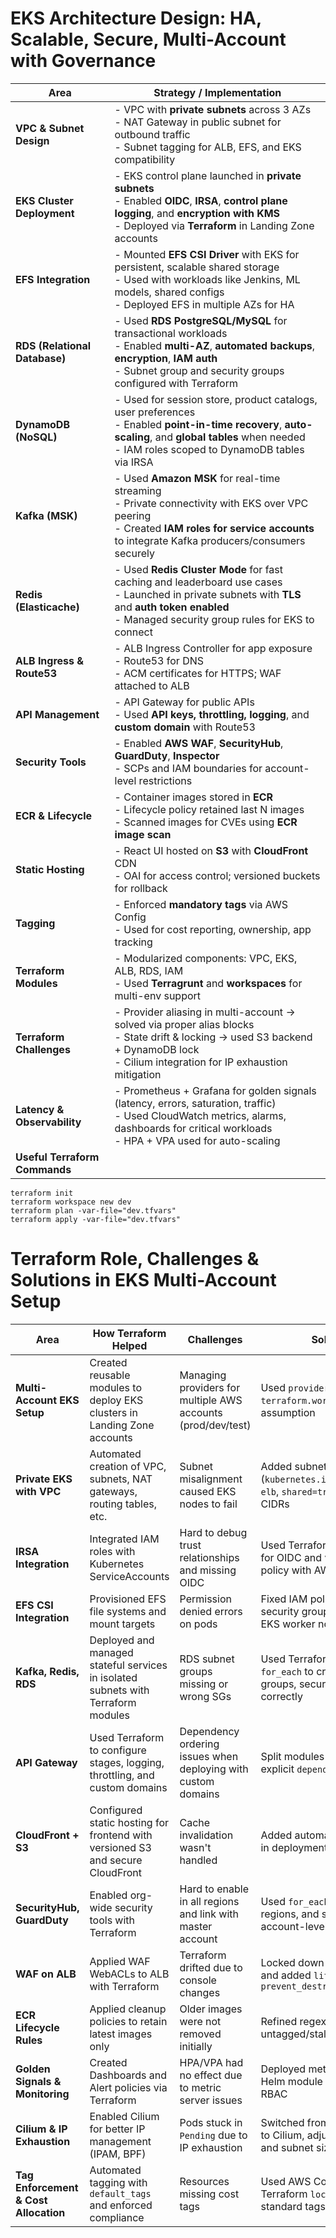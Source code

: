 



# EKS Architecture Design: HA, Scalable, Secure, Multi-Account with Governance

| Area | Strategy / Implementation |
|------|----------------------------|
| **VPC & Subnet Design** | - VPC with **private subnets** across 3 AZs<br>- NAT Gateway in public subnet for outbound traffic<br>- Subnet tagging for ALB, EFS, and EKS compatibility |
| **EKS Cluster Deployment** | - EKS control plane launched in **private subnets**<br>- Enabled **OIDC**, **IRSA**, **control plane logging**, and **encryption with KMS**<br>- Deployed via **Terraform** in Landing Zone accounts |
| **EFS Integration** | - Mounted **EFS CSI Driver** with EKS for persistent, scalable shared storage<br>- Used with workloads like Jenkins, ML models, shared configs<br>- Deployed EFS in multiple AZs for HA |
| **RDS (Relational Database)** | - Used **RDS PostgreSQL/MySQL** for transactional workloads<br>- Enabled **multi-AZ**, **automated backups**, **encryption**, **IAM auth**<br>- Subnet group and security groups configured with Terraform |
| **DynamoDB (NoSQL)** | - Used for session store, product catalogs, user preferences<br>- Enabled **point-in-time recovery**, **auto-scaling**, and **global tables** when needed<br>- IAM roles scoped to DynamoDB tables via IRSA |
| **Kafka (MSK)** | - Used **Amazon MSK** for real-time streaming<br>- Private connectivity with EKS over VPC peering<br>- Created **IAM roles for service accounts** to integrate Kafka producers/consumers securely |
| **Redis (Elasticache)** | - Used **Redis Cluster Mode** for fast caching and leaderboard use cases<br>- Launched in private subnets with **TLS** and **auth token enabled**<br>- Managed security group rules for EKS to connect |
| **ALB Ingress & Route53** | - ALB Ingress Controller for app exposure<br>- Route53 for DNS<br>- ACM certificates for HTTPS; WAF attached to ALB |
| **API Management** | - API Gateway for public APIs<br>- Used **API keys, throttling, logging**, and **custom domain** with Route53 |
| **Security Tools** | - Enabled **AWS WAF**, **SecurityHub**, **GuardDuty**, **Inspector**<br>- SCPs and IAM boundaries for account-level restrictions |
| **ECR & Lifecycle** | - Container images stored in **ECR**<br>- Lifecycle policy retained last N images<br>- Scanned images for CVEs using **ECR image scan** |
| **Static Hosting** | - React UI hosted on **S3** with **CloudFront** CDN<br>- OAI for access control; versioned buckets for rollback |
| **Tagging** | - Enforced **mandatory tags** via AWS Config<br>- Used for cost reporting, ownership, app tracking |
| **Terraform Modules** | - Modularized components: VPC, EKS, ALB, RDS, IAM<br>- Used **Terragrunt** and **workspaces** for multi-env support |
| **Terraform Challenges** | - Provider aliasing in multi-account → solved via proper alias blocks<br>- State drift & locking → used S3 backend + DynamoDB lock<br>- Cilium integration for IP exhaustion mitigation |
| **Latency & Observability** | - Prometheus + Grafana for golden signals (latency, errors, saturation, traffic)<br>- Used CloudWatch metrics, alarms, dashboards for critical workloads<br>- HPA + VPA used for auto-scaling |
| **Useful Terraform Commands** |

```
terraform init
terraform workspace new dev
terraform plan -var-file="dev.tfvars"
terraform apply -var-file="dev.tfvars"
```


# Terraform Role, Challenges & Solutions in EKS Multi-Account Setup

| Area | How Terraform Helped | Challenges | Solutions |
|------|-----------------------|------------|-----------|
| **Multi-Account EKS Setup** | Created reusable modules to deploy EKS clusters in Landing Zone accounts | Managing providers for multiple AWS accounts (prod/dev/test) | Used `provider` aliasing and `terraform.workspace` with role assumption |
| **Private EKS with VPC** | Automated creation of VPC, subnets, NAT gateways, routing tables, etc. | Subnet misalignment caused EKS nodes to fail | Added subnet tagging (`kubernetes.io/role/internal-elb`, `shared=true`) and validated CIDRs |
| **IRSA Integration** | Integrated IAM roles with Kubernetes ServiceAccounts | Hard to debug trust relationships and missing OIDC | Used Terraform data sources for OIDC and validated trust policy with AWS console |
| **EFS CSI Integration** | Provisioned EFS file systems and mount targets | Permission denied errors on pods | Fixed IAM policy via IRSA and security group access from EKS worker nodes |
| **Kafka, Redis, RDS** | Deployed and managed stateful services in isolated subnets with Terraform modules | RDS subnet groups missing or wrong SGs | Used Terraform modules with `for_each` to create subnet groups, security rules correctly |
| **API Gateway** | Used Terraform to configure stages, logging, throttling, and custom domains | Dependency ordering issues when deploying with custom domains | Split modules and added explicit `depends_on` |
| **CloudFront + S3** | Configured static hosting for frontend with versioned S3 and secure CloudFront | Cache invalidation wasn't handled | Added automated invalidation in deployment scripts |
| **SecurityHub, GuardDuty** | Enabled org-wide security tools with Terraform | Hard to enable in all regions and link with master account | Used `for_each` on enabled regions, and separate account-level modules |
| **WAF on ALB** | Applied WAF WebACLs to ALB with Terraform | Terraform drifted due to console changes | Locked down console changes and added `lifecycle { prevent_destroy = true }` |
| **ECR Lifecycle Rules** | Applied cleanup policies to retain latest images only | Older images were not removed initially | Refined regex match rules for untagged/stale images |
| **Golden Signals & Monitoring** | Created Dashboards and Alert policies via Terraform | HPA/VPA had no effect due to metric server issues | Deployed metric server via Helm module with correct RBAC |
| **Cilium & IP Exhaustion** | Enabled Cilium for better IP management (IPAM, BPF) | Pods stuck in `Pending` due to IP exhaustion | Switched from AWS VPC CNI to Cilium, adjusted `eniConfig` and subnet sizes |
| **Tag Enforcement & Cost Allocation** | Automated tagging with `default_tags` and enforced compliance | Resources missing cost tags | Used AWS Config rules + Terraform `locals` to apply standard tags |
